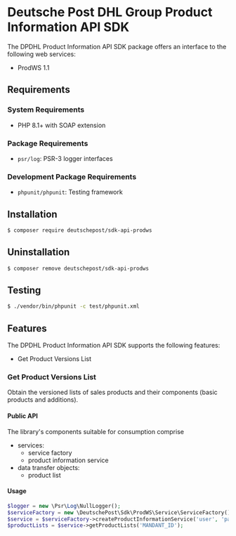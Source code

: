 # Deutsche Post DHL Group Product Information API SDK

The DPDHL Product Information API SDK package offers an interface to the following web services:

- ProdWS 1.1

## Requirements

### System Requirements

- PHP 8.1+ with SOAP extension

### Package Requirements

- `psr/log`: PSR-3 logger interfaces

### Development Package Requirements

- `phpunit/phpunit`: Testing framework

## Installation

```bash
$ composer require deutschepost/sdk-api-prodws
```

## Uninstallation

```bash
$ composer remove deutschepost/sdk-api-prodws
```

## Testing

```bash
$ ./vendor/bin/phpunit -c test/phpunit.xml
```

## Features

The DPDHL Product Information API SDK supports the following features:

* Get Product Versions List

### Get Product Versions List

Obtain the versioned lists of sales products and their components (basic products and additions).

#### Public API

The library's components suitable for consumption comprise

* services:
  * service factory
  * product information service
* data transfer objects:
  * product list

#### Usage

```php
$logger = new \Psr\Log\NullLogger();
$serviceFactory = new \DeutschePost\Sdk\ProdWS\Service\ServiceFactory();
$service = $serviceFactory->createProductInformationService('user', 'password', $logger);
$productLists = $service->getProductLists('MANDANT_ID');
```
